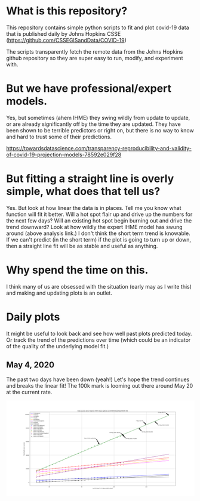# What is this repository?

This repository contains simple python scripts to fit and plot
covid-19 data that is published daily by Johns Hopkins CSSE
(https://github.com/CSSEGISandData/COVID-19)

The scripts transparently fetch the remote data from the Johns Hopkins
github repository so they are super easy to run, modify, and
experiment with.

# But we have professional/expert models.

Yes, but sometimes (ahem IHME) they swing wildly from update to
update, or are already significantly off by the time they are updated.
They have been shown to be terrible predictors or right on, but there
is no way to know and hard to trust some of their predictions.

https://towardsdatascience.com/transparency-reproducibility-and-validity-of-covid-19-projection-models-78592e029f28

# But fitting a straight line is overly simple, what does that tell us?

Yes.  But look at how linear the data is in places.  Tell me you know
what function will fit it better.  Will a hot spot flair up and drive
up the numbers for the next few days?  Will an existing hot spot begin
burning out and drive the trend downward? Look at how wildly the
expert IHME model has swung around (above analysis link.)  I don't
think the short term trend is knowable.  If we can't predict (in the
short term) if the plot is going to turn up or down, then a straight
line fit will be as stable and useful as anything.

# Why spend the time on this.

I think many of us are obsessed with the situation (early may as I
write this) and making and updating plots is an outlet.

# Daily plots

It might be useful to look back and see how well past plots predicted
today.  Or track the trend of the predictions over time (which could
be an indicator of the quality of the underlying model fit.)

## May 4, 2020

The past two days have been down (yeah!)  Let's hope the trend
continues and breaks the linear fit!  The 100k mark is looming out
there around May 20 at the current rate.

![map](figures/20200504.png?raw=true "4 May, 2020")
